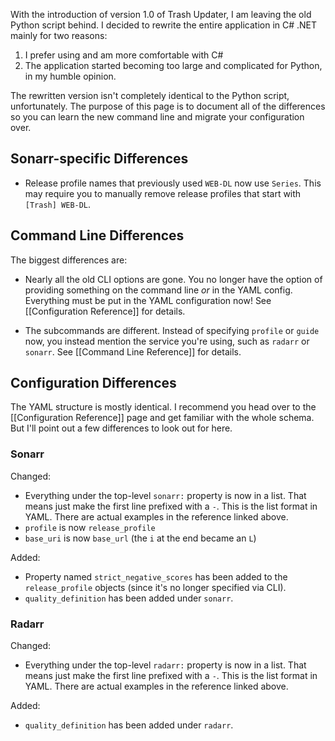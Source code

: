 With the introduction of version 1.0 of Trash Updater, I am leaving the old Python script behind. I
decided to rewrite the entire application in C# .NET mainly for two reasons:

1. I prefer using and am more comfortable with C#
1. The application started becoming too large and complicated for Python, in my humble opinion.

The rewritten version isn't completely identical to the Python script, unfortunately. The purpose of
this page is to document all of the differences so you can learn the new command line and migrate
your configuration over.

## Sonarr-specific Differences

- Release profile names that previously used `WEB-DL` now use `Series`. This may require you to
  manually remove release profiles that start with `[Trash] WEB-DL`.

## Command Line Differences

The biggest differences are:

- Nearly all the old CLI options are gone. You no longer have the option of providing something on
  the command line *or* in the YAML config. Everything must be put in the YAML configuration now!
  See [[Configuration Reference]] for details.

- The subcommands are different. Instead of specifying `profile` or `guide` now, you instead mention
  the service you're using, such as `radarr` or `sonarr`. See [[Command Line Reference]] for
  details.

## Configuration Differences

The YAML structure is mostly identical. I recommend you head over to the [[Configuration Reference]]
page and get familiar with the whole schema. But I'll point out a few differences to look out for
here.

### Sonarr

Changed:

- Everything under the top-level `sonarr:` property is now in a list. That means just make the first
  line prefixed with a `-`. This is the list format in YAML. There are actual examples in the
  reference linked above.
- `profile` is now `release_profile`
- `base_uri` is now `base_url` (the `i` at the end became an `L`)

Added:

- Property named `strict_negative_scores` has been added to the `release_profile` objects (since
  it's no longer specified via CLI).
- `quality_definition` has been added under `sonarr`.

### Radarr

Changed:

- Everything under the top-level `radarr:` property is now in a list. That means just make the first
  line prefixed with a `-`. This is the list format in YAML. There are actual examples in the
  reference linked above.

Added:

- `quality_definition` has been added under `radarr`.
